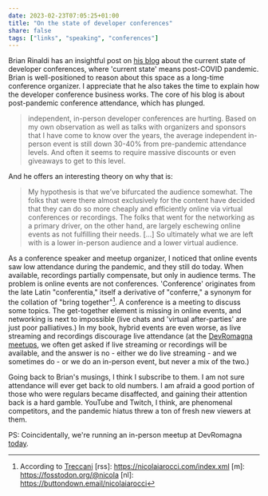 ```yaml
---
date: 2023-02-23T07:05:25+01:00
title: "On the state of developer conferences"
share: false
tags: ["links", "speaking", "conferences"]
---
```

Brian Rinaldi has an insightful post on [his blog][1] about the current state of
developer conferences, where 'current state' means post-COVID pandemic. Brian
is well-positioned to reason about this space as a long-time conference
organizer. I appreciate that he also takes the time to explain how the
developer conference business works. The core of his blog is about
post-pandemic conference attendance, which has plunged.

> independent, in-person developer conferences are hurting. Based on my own
> observation as well as talks with organizers and sponsors that I have come to
> know over the years, the average independent in-person event is still down
> 30-40% from pre-pandemic attendance levels. And often it seems to require
> massive discounts or even giveaways to get to this level.

And he offers an interesting theory on why that is:

> My hypothesis is that we’ve bifurcated the audience somewhat. The folks that
> were there almost exclusively for the content have decided that they can do
> so more cheaply and efficiently online via virtual conferences or recordings.
> The folks that went for the networking as a primary driver, on the other
> hand, are largely eschewing online events as not fulfilling their needs.
> [...] So ultimately what we are left with is a lower in-person audience and a
> lower virtual audience.

As a conference speaker and meetup organizer, I noticed that online events saw
low attendance during the pandemic, and they still do today. When available,
recordings partially compensate, but only in audience terms. The problem is
online events are not conferences. 'Conference' originates from the late Latin
"conferentia," itself a derivative of "conferre," a synonym for the collation
of "bring together"[^4]. A conference is a meeting to discuss some topics. The
get-together element is missing in online events, and networking is next to
impossible (live chats and 'virtual after-parties' are just poor palliatives.)
In my book, hybrid events are even worse, as live streaming and recordings
discourage live attendance (at the [DevRomagna meetups][2], we often get asked
if live streaming or recordings will be available, and the answer is no -
either we do live streaming - and we sometimes do - or we do an in-person
event, but never a mix of the two.)

Going back to Brian's musings, I think I subscribe to them. I am not sure
attendance will ever get back to old numbers. I am afraid a good portion of
those who were regulars became disaffected, and gaining their attention back is
a hard gamble. YouTube and Twitch, I think, are phenomenal competitors, and the
pandemic hiatus threw a ton of fresh new viewers at them.

PS: Coincidentally, we're running an in-person meetup at DevRomagna [today][3].



 [1]: https://remotesynthesis.com/blog/developer-conferences/
 [2]: https://www.meetup.com/it-IT/DevRomagna
 [3]: https://nicolaiarocci.com/heading-to-go-a-look-at-building-a-video-encoder-meetup/
 [^4]: According to [Treccani](https://www.treccani.it/vocabolario/ricerca/conferenza/)
 [rss]: https://nicolaiarocci.com/index.xml
 [m]: https://fosstodon.org/@nicola
 [nl]: https://buttondown.email/nicolaiarocci
